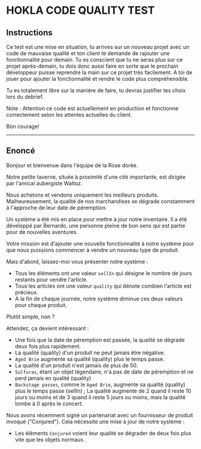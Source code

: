 # HOKLA CODE QUALITY TEST

## Instructions

Ce test est une mise en situation, tu arrives sur un nouveau projet avec un code de mauvaise qualité et ton client te demande de rajouter une fonctionnalité pour demain. Tu es conscient que tu ne seras plus sur ce projet après-demain, tu dois donc aussi faire en sorte que le prochain développeur puisse reprendre la main sur ce projet très facilement. A toi de jouer pour ajouter la fonctionnalité et rendre le code plus compréhensible.

Tu es totalement libre sur la manière de faire, tu devras justifier tes choix lors du debrief.

Note : Attention ce code est actuellement en production et fonctionne correctement selon les attentes actuelles du client.

Bon courage!

---

## Enoncé

Bonjour et bienvenue dans l'équipe de la Rose dorée.

Notre petite taverne, située à proximité d'une cité importante, est dirigée par l'amical aubergiste Waltoz.

Nous achetons et vendons uniquement les meilleurs produits. Malheureusement, la qualité de nos marchandises se dégrade constamment à l'approche de leur date de péremption.

Un système a été mis en place pour mettre à jour notre inventaire. Il a été développé par Bernardo, une personne pleine de bon sens qui est partie pour de nouvelles aventures.

Votre mission est d'ajouter une nouvelle fonctionnalité à notre système pour que nous puissions commencer à vendre un nouveau type de produit.

Mais d'abord, laissez-moi vous présenter notre système :

- Tous les éléments ont une valeur `sellIn` qui désigne le nombre de jours restants pour vendre l'article.
- Tous les articles ont une valeur `quality` qui dénote combien l'article est précieux.
- A la fin de chaque journée, notre système diminue ces deux valeurs pour chaque produit.

Plutôt simple, non ?

Attendez, ça devient intéressant :

- Une fois que la date de péremption est passée, la qualité se dégrade deux fois plus rapidement.
- La qualité (quality) d'un produit ne peut jamais être négative.
- `Aged Brie` augmente sa qualité (quality) plus le temps passe.
- La qualité d'un produit n'est jamais de plus de 50.
- `Sulfuras`, étant un objet légendaire, n'a pas de date de péremption et ne perd jamais en qualité (quality)
- `Backstage passes`, comme le `Aged Brie`, augmente sa qualité (quality) plus le temps passe (sellIn) ; La qualité augmente de 2 quand il reste 10 jours ou moins et de 3 quand il reste 5 jours ou moins, mais la qualité tombe à 0 après le concert.

Nous avons récemment signé un partenariat avec un fournisseur de produit invoqué ("Conjured"). Cela nécessite une mise à jour de notre système :

- Les éléments `Conjured` voient leur qualité se dégrader de deux fois plus vite que les objets normaux.
